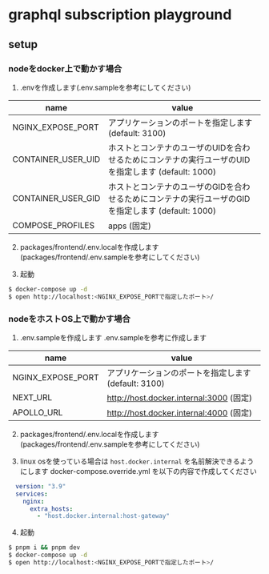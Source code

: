 # graphql subscription playground

## setup

### nodeをdocker上で動かす場合

1. .envを作成します(.env.sampleを参考にしてください)

|  name  |  value  |
  | ---- | ---- |
|NGINX_EXPOSE_PORT|アプリケーションのポートを指定します(default: 3100)|
|CONTAINER_USER_UID|ホストとコンテナのユーザのUIDを合わせるためにコンテナの実行ユーザのUIDを指定します (default: 1000)|
|CONTAINER_USER_GID|ホストとコンテナのユーザのGIDを合わせるためにコンテナの実行ユーザのGIDを指定します (default: 1000)|
|COMPOSE_PROFILES|apps (固定)|

2. packages/frontend/.env.localを作成します(packages/frontend/.env.sampleを参考にしてください)

3. 起動
```bash
$ docker-compose up -d 
$ open http://localhost:<NGINX_EXPOSE_PORTで指定したポート>/
```

### nodeをホストOS上で動かす場合

1. .env.sampleを作成します
   .env.sampleを参考に作成します

|  name  |  value  |
| ---- | ---- |
|NGINX_EXPOSE_PORT|アプリケーションのポートを指定します (default: 3100)|
|NEXT_URL|http://host.docker.internal:3000 (固定)|
|APOLLO_URL|http://host.docker.internal:4000 (固定)|

2. packages/frontend/.env.localを作成します(packages/frontend/.env.sampleを参考にしてください)

3. linux osを使っている場合は `host.docker.internal` を名前解決できるようにします
   docker-compose.override.yml を以下の内容で作成してください

```yml
  version: "3.9"
  services:
    nginx:
      extra_hosts:
        - "host.docker.internal:host-gateway"
  ```

4. 起動
```bash
$ pnpm i && pnpm dev
$ docker-compose up -d 
$ open http://localhost:<NGINX_EXPOSE_PORTで指定したポート>/
```
